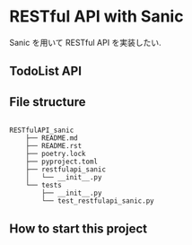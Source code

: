 # RESTful API with Sanic

Sanic を用いて RESTful API を実装したい.

## TodoList API

## File structure

```

RESTfulAPI_sanic
    ├── README.md
    ├── README.rst
    ├── poetry.lock
    ├── pyproject.toml
    ├── restfulapi_sanic
    │   └── __init__.py
    └── tests
        ├── __init__.py
        └── test_restfulapi_sanic.py

```

## How to start this project
